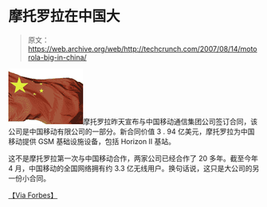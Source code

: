 # 摩托罗拉在中国大

> 原文：<https://web.archive.org/web/http://techcrunch.com/2007/08/14/motorola-big-in-china/>

![china_flag1.jpg](img/0beab2626b6f7831a43a68c669464da8.png)摩托罗拉昨天宣布与中国移动通信集团公司签订合同，该公司是中国移动有限公司的一部分。新合同价值 3 . 94 亿美元，摩托罗拉为中国移动提供 GSM 基础设施设备，包括 Horizon II 基站。

这不是摩托罗拉第一次与中国移动合作，两家公司已经合作了 20 多年。截至今年 4 月，中国移动的全国网络拥有约 3.3 亿无线用户。换句话说，这只是大公司的另一份小合同。

[【Via Forbes】](https://web.archive.org/web/20140827203433/http://www.forbes.com/business/feeds/afx/2007/08/13/afx4012466.html)